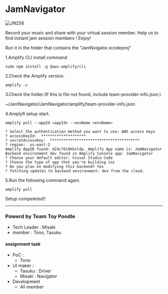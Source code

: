 # JamNavigator

![JN256](https://user-images.githubusercontent.com/34669114/145498929-dadff436-fe3c-4198-a269-2d0ac8fda85a.png)

Record your music and share with your virtual session member.
Help us to find instant jam session members !
Enjoy!

Run it in the folder that contains the "JamNvigator.xcodeproj"


1.Amplify CLI install command
```
sudo npm install -g @aws-amplify/cli
```

2.Check the Amplify version.
```
amplify -v
```

3.Check the folder.(If this is file not found, include team-provider-info.json.)

~/JamNavigator/JamNavigator/amplify/team-provider-info.json


4.Amplyfi setup start.
```
amplify pull --appId <appId> --envName <envName>
```

```
? Select the authentication method you want to use: AWS access keys
? accessKeyId:  ********************
? secretAccessKey:  ****************************************
? region:  us-east-2
Amplify AppID found: d24c76i0kkvldp. Amplify App name is: JamNavigator
Backend environment dev found in Amplify Console app: JamNavigator
? Choose your default editor: Visual Studio Code
? Choose the type of app that you're building ios
? Do you plan on modifying this backend? Yes
⠏ Fetching updates to backend environment: dev from the cloud.
```
5.Run the following command again.

```
amplify pull
```

Setup compeleted!!

---
### Powerd by Team Toy Poodle
- Tech Leader : Misaki
- member : Tono, Tasuku

#### assignment task
- PoC : 
  - Tono
- UI maker : 
  - Tasuku : Driver
  - Misaki : Navigator
- Development
  - All member



